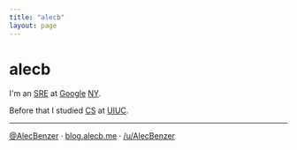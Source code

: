 ```yaml
---
title: "alecb"
layout: page
---
```

# alecb

I'm an [SRE] at [Google] [NY].

Before that I studied [CS] at [UIUC].

---

[@AlecBenzer] · [blog.alecb.me] · [/u/AlecBenzer]

[@AlecBenzer]: https://twitter.com/@AlecBenzer
[blog.alecb.me]: https://blog.alecb.me
[/u/AlecBenzer]: https://reddit.com/u/AlecBenzer
[SRE]: https://landing.google.com/sre/
[Google]: http://google.com/about/company
[NY]: https://careers.google.com/locations/new-york/
[CS]: http://cs.uiuc.edu
[UIUC]: http://uiuc.edu
